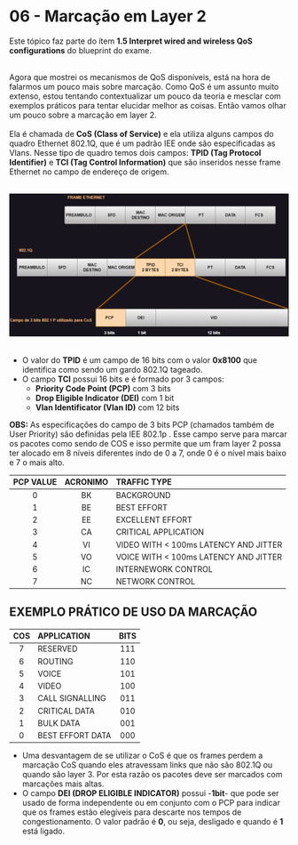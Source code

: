 # 06 - Marcação em Layer 2

Este tópico faz parte do ítem **1.5 Interpret wired and wireless QoS configurations** do blueprint do exame. <br></br>

Agora que mostrei os mecanismos de QoS disponíveis, está na hora de falarmos um pouco mais sobre marcação. Como QoS é um assunto muito extenso, estou tentando contextualizar um pouco da teoria e mesclar com exemplos práticos para tentar elucidar melhor as coisas. Então vamos olhar um pouco sobre a marcação em layer 2. <br></br>
Ela é chamada de **CoS (Class of Service)** e ela utiliza alguns campos do quadro Ethernet 802.1Q, que é um padrão IEE onde são especificadas as Vlans. Nesse tipo de quadro temos dois campos: **TPID (Tag Protocol Identifier)** e **TCI (Tag Control Information)** que são inseridos nesse frame Ethernet no campo de endereço de origem. <br></br>

![CLASSIFICAÇÃO](Imagens/quadro_ethernet.png) <br></br>

* O valor do **TPID** é um campo de 16 bits com o valor **0x8100** que identifica como sendo um gardo 802.1Q tageado.
* O campo **TCI** possui 16 bits e é formado por 3 campos:
    * **Priority Code Point (PCP)** com 3 bits
    * **Drop Eligible Indicator (DEI)** com 1 bit
    * **Vlan Identificator (Vlan ID)** com 12 bits 

**OBS:** As especificações do campo de 3 bits PCP (chamados também de User Priority) são definidas pela IEE 802.1p . Esse campo serve para marcar os pacotes como sendo de COS e isso permite que um fram layer 2 possa ter alocado em 8 níveis diferentes  indo de 0 a 7, onde 0 é o nível mais baixo e 7 o mais alto.

| PCP VALUE | ACRONIMO | TRAFFIC TYPE |
| :-------: | :------: | :----------- |
|   0       |   BK     | BACKGROUND   |
|   1       |   BE     | BEST EFFORT  |
|   2       |   EE     | EXCELLENT EFFORT |
|   3       |   CA     | CRITICAL APPLICATION |
|   4       |   VI     | VIDEO WITH < 100ms LATENCY AND JITTER |
|   5       |   VO     | VOICE WITH < 100ms LATENCY AND JITTER | 
|   6       |   IC     | INTERNEWORK CONTROL |
|   7       |   NC     | NETWORK CONTROL |

## EXEMPLO PRÁTICO DE USO DA MARCAÇÃO ##

| COS | APPLICATION      | BITS |
| :--:| :--------------- | :--: |
| 7   | RESERVED         | 111  |
| 6   | ROUTING          | 110  |
| 5   | VOICE            | 101  | 
| 4   | VIDEO            | 100  |
| 3   | CALL SIGNALLING  | 011  |
| 2   | CRITICAL DATA    | 010  |
| 1   | BULK DATA        | 001  |
| 0   | BEST EFFORT DATA | 000  |

* Uma desvantagem de se utilizar o CoS é que os frames perdem a marcação CoS quando eles atravessam links que não são 802.1Q ou quando são layer 3. Por esta razão os pacotes deve ser marcados com marcações mais altas.
* O campo **DEI (DROP ELIGIBLE INDICATOR)** possui -**1bit**- que pode ser usado de forma independente ou em conjunto com o PCP para indicar que os frames estão elegíveis para descarte nos tempos de congestionamento. O valor padrão é **0**, ou seja, desligado e quando é **1** está ligado.